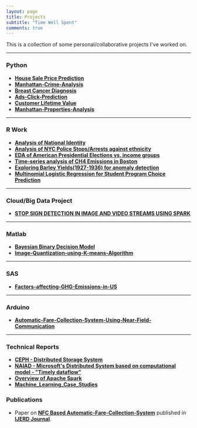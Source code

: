 ```yaml
---
layout: page
title: Projects
subtitle: "Time Well Spent"
comments: true
---
```


This is a collection of some personal/collaborative projects I've worked on.

---
### Python

-  **[House Sale Price Prediction](https://github.com/rahulraghatate/Housing-Sale-Price-Prediction/blob/master/House%20Prices%20V2.ipynb)** 
-  **[Manhattan-Crime-Analysis](https://github.com/rahulraghatate/Manhattan-Crime-Analysis/blob/master/Manhattan%2BCrime%2BAnalysis_v2.ipynb)**
-  **[Breast Cancer Diagnosis](https://github.com/rahulraghatate/Predictive-Analysis-Model-for-Breast-Cancer-Diagnosis)** 
-  **[Ads-Click-Prediction](https://github.com/rahulraghatate/Ads-Click-Prediction)**
-  **[Customer Lifetime Value](https://github.com/rahulraghatate/code-challenge/tree/master/src)**
-  **[Manhattan-Properties-Analysis](https://github.com/rahulraghatate/Manhattan-Properties-Sale-Analysis)**

---

### R Work

- **[Analysis of National Identity](https://github.com/rahulraghatate/Exploratory-Data-Analysis/tree/master/Analysis%20of%20National%20Identity)**
- **[Analysis of NYC Police Stops/Arrests against ethnicity](https://rahulraghatate.github.io/r/NYC_arrests_vs_ethnicity/)**
- **[EDA of American Presidential Elections vs. income groups](https://rahulraghatate.github.io/r/election_income_based_statistics/)**
- **[Time-series analysis of CH4 Emissions in Boston](https://github.com/rahulraghatate/Exploratory-Data-Analysis/tree/master/EDA-CH4%20emissions(time-series))**
- **[Exploring Barley Yields(1927-1936) for anomaly detection](https://github.com/rahulraghatate/Exploratory-Data-Analysis/tree/master/EDA-Barley_Yield_Anamoly_Detection%5B1927-1936%5D)**
- **[Multinomial Logistic Regression for Student Program Choice Prediction](https://github.com/rahulraghatate/Exploratory-Data-Analysis/tree/master/EDA-MLR_for_student_prog_choice_prediction)**

---

### Cloud/Big Data Project
- **[STOP SIGN DETECTION IN IMAGE AND VIDEO STREAMS USING SPARK](https://github.com/cloudmesh/cloudmesh.street)**

---

### Matlab

- **[Bayesian Binary Decision Model](https://github.com/rahulraghatate/Machine-Learning/tree/master/Bayesian-Binary-Decision-Model)**
- **[Image-Quantization-using-K-means-Algorithm](https://github.com/rahulraghatate/Image-Quantization-using-K-means-Algorithm)**

---

### SAS

- **[Factors-affecting-GHG-Emissions-in-US](https://github.com/rahulraghatate/Factors-affecting-GHG-Emissions-in-US)**

---

### Arduino

- **[Automatic-Fare-Collection-System-Using-Near-Field-Communication](https://github.com/rahulraghatate/Automatic-Fare-Collection-System-Using-Near-Field-Communication)**

---

### Technical Reports

- **[CEPH - Distributed Storage System](https://github.com/rahulraghatate/sp17-i524/blob/master/paper1/S17-IR-2026/report.pdf)**
- **[NAIAD - Microsoft's Distributed System based on computational model - "Timely dataflow"](https://github.com/rahulraghatate/sp17-i524/blob/master/paper2/S17-IR-2026/report.pdf)**
- **[Overview of Apache Spark](https://github.com/rahulraghatate/sp17-i524/blob/master/paper2/S17-IR-2006/report.pdf)**
- **[Machine_Learning_Case_Studies](https://github.com/rahulraghatate/Technical-Reports-Case-Studies/blob/master/Machine_Learning_Case_Study_Report.pdf)**

### Publications

- Paper on **[NFC Based Automatic-Fare-Collection-System](http://www.ijerd.com/paper/vol10-issue4/Version_2/C1042024.pdf)** published in **[IJERD Journal](http://www.ijerd.com/)**.
